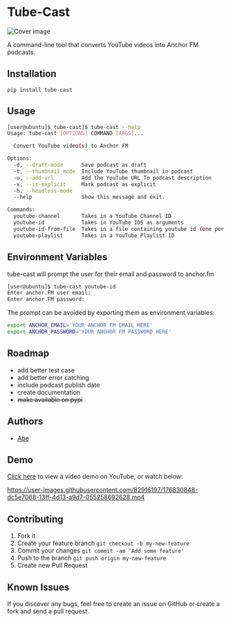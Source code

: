 # Tube-Cast

![Cover image](https://github.com/abe-101/tube-cast/blob/2aecc4ec4565fe0ca90ca15d7fd136f004eb1534/assets/logo.jpg "Cover image")

A command-line tool that converts YouTube videos into Anchor FM podcasts.


## Installation


```
pip install tube-cast
```

## Usage
```bash
[user@ubuntu]$ tube-cast]$ tube-cast --help
Usage: tube-cast [OPTIONS] COMMAND [ARGS]...

  Convert YouTube video(s) to Anchor FM

Options:
  -d, --draft-mode      Save podcast as draft
  -t, --thumbnail_mode  Include YouTube thumbnail in podcast
  -u, --add-url         Add the YouTube URL To podcast description
  -x, --is-explicit     Mark podcast as explicit
  -h, --headless-mode
  --help                Show this message and exit.

Commands:
  youtube-channel       Takes in a YouTube Channel ID
  youtube-id            Takes in YouTube IDS as arguments
  youtube-id-from-file  Takes in a file containing youtube id (one per line)
  youtube-playlist      Takes in a YouTube Playlist ID
```

## Environment Variables

tube-cast will prompt the user for their email and password to anchor.fm
```bash
[user@ubuntu]$ tube-cast youtube-id
Enter anchor.FM user email: 
Enter anchor.FM password: 
```

The prompt can be avoided by exporting them as environment variables:
```bash
export ANCHOR_EMAIL='YOUR ANCHOR FM EMAIL HERE'
export ANCHOR_PASSWORD='YOUR ANCHOR FM PASSWORD HERE'
```

## Roadmap

* add better test case
* add better error catching
* include podcast publish date
* create documentation  
* ~~make available on pypi~~

## Authors

* [Abe](https:github.com/abe-101)

## Demo
[Click here](https://youtu.be/HBk-0wRGqHY "Tube-Cast Video Demo - YouTube") to view a video demo on YouTube, or watch below:


https://user-images.githubusercontent.com/82916197/176830848-dc5e7068-13ff-4d13-a9d7-055258692628.mp4


## Contributing

1. Fork it
2. Create your feature branch `git checkout -b my-new-feature`
3. Commit your changes `git commit -am 'Add some feature'`
4. Push to the branch `git push origin my-new-feature`
5. Create new Pull Request

## Known Issues

If you discover any bugs, feel free to create an issue on GitHub or create a fork and
send a pull request.

